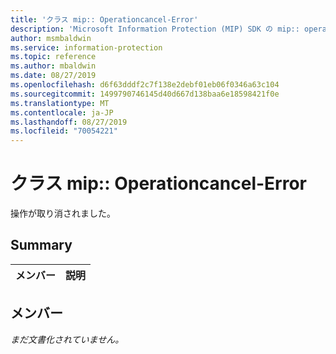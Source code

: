 ```yaml
---
title: 'クラス mip:: Operationcancel-Error'
description: 'Microsoft Information Protection (MIP) SDK の mip:: operationcancel/error クラスについて説明します。'
author: msmbaldwin
ms.service: information-protection
ms.topic: reference
ms.author: mbaldwin
ms.date: 08/27/2019
ms.openlocfilehash: d6f63dddf2c7f138e2debf01eb06f0346a63c104
ms.sourcegitcommit: 1499790746145d40d667d138baa6e18598421f0e
ms.translationtype: MT
ms.contentlocale: ja-JP
ms.lasthandoff: 08/27/2019
ms.locfileid: "70054221"
---
```

# <a name="class-mipoperationcancellederror"></a>クラス mip:: Operationcancel-Error 
操作が取り消されました。
  
## <a name="summary"></a>Summary
 メンバー                        | 説明                                
--------------------------------|---------------------------------------------
  
## <a name="members"></a>メンバー
_まだ文書化されていません。_
